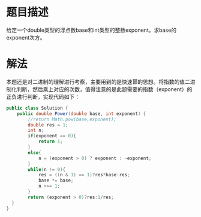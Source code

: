 # 题目描述
给定一个double类型的浮点数base和int类型的整数exponent。求base的exponent次方。

# 解法
本题还是对二进制的理解进行考察，主要用到的是快速幂的思想。将指数的值二进制化判断，然后乘上对应的次数，值得注意的是此题需要的指数（exponent）的正负进行判断，实现代码如下：
```java
public class Solution {
    public double Power(double base, int exponent) {
        //return Math.pow(base,exponent);
        double res = 1;
        int n;
        if(exponent == 0){
            return 1;
        }
        else{
            n = (exponent > 0) ? exponent : -exponent;
        }
        while(n != 0){
            res = ((n & 1) == 1)?res*base:res;
            base *= base;
            n >>= 1;
        }
        return (exponent > 0)?res:1/res;
  }
}
```
